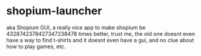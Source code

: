 # shopium-launcher
aka Shopium GUI, a really nice app to make shopium be 4328742378427347238478 times better, trust me, the old one doesnt even have a way to find t-shirts and it doesnt even have a gui, and no clue about how to play games, etc.
